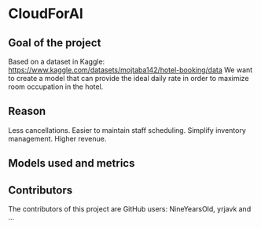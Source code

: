 # CloudForAI


## Goal of the project
Based on a dataset in Kaggle: 
https://www.kaggle.com/datasets/mojtaba142/hotel-booking/data
We want to create a model that can provide the ideal daily rate in order to maximize room occupation in the hotel.

## Reason
Less cancellations. Easier to maintain staff scheduling. Simplify inventory management. Higher revenue.

## Models used and metrics


## Contributors
The contributors of this project are GitHub users: NineYearsOld, yrjavk and ...

